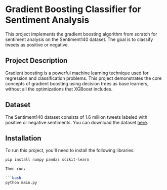 # Gradient Boosting Classifier for Sentiment Analysis

This project implements the gradient boosting algorithm from scratch for sentiment analysis on the Sentiment140 dataset. The goal is to classify tweets as positive or negative.

## Project Description

Gradient boosting is a powerful machine learning technique used for regression and classification problems. This project demonstrates the core concepts of gradient boosting using decision trees as base learners, without all the optimizations that XGBoost includes.

## Dataset

The Sentiment140 dataset consists of 1.6 million tweets labeled with positive or negative sentiments. You can download the dataset [here](http://cs.stanford.edu/people/alecmgo/trainingandtestdata.zip).

## Installation

To run this project, you'll need to install the following libraries:

```bash
pip install numpy pandas scikit-learn

Then run:

```bash
python main.py
